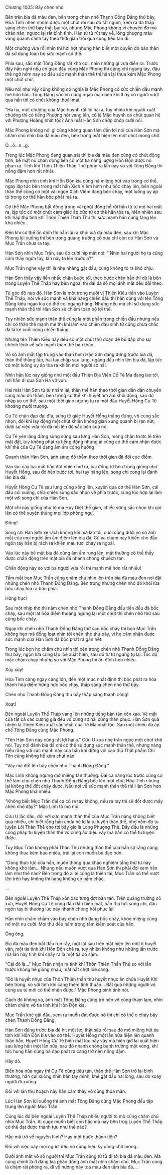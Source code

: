 




Chương 1005: Bảy chén nhỏ


Bên trên bia đá màu đen, bên trong chén nhỏ Thạnh Đồng Đằng thứ bảy, Hỏa Tinh nhen nhóm được một chút rồi sau đó tắt ngúm, xem ra đã thắp sáng chén thứ bảy thất bại rồi, nhưng Mặc Phong không vì chuyện đó mà chán nản, ngược lại rất bình tĩnh. Hắn từ từ rút tay về, lông phượng màu vàng quanh cánh tay theo thời gian trôi qua cũng tiêu tán đi.

Một chưởng vừa rồi nhìn thì hời hợt nhưng hắn biết một quyền đó bản thân đã sử dụng toàn bộ sức mạnh cơ thể.

Phía sau, sắc mặt Tông Đằng rất khó coi, nhìn những gì vừa diễn ra. Trước đây hắn nghĩ nếu có giao đấu cùng Mặc Phong thì cũng chỉ ngang tay, đâu thể ngờ hôm nay so đấu sức mạnh thân thể thì hắn lại thua kém Mặc Phong một chút chứ.

Nêu nói như vậy cũng không có nghĩa là Mặc Phong có sức chiến đấu mạnh mẽ hơn hắn. Tông Đằng vốn vô cùng ngạo mạn nên khi thấy có người vượt qua hắn thì có chút không thoải mái..

"Ha ha, một chưởng của Mặc huynh rất lợi hại a, tuy nhiên khi ngươi xuất chưởng thì có tiếng Phượng hót vang lên, có lẽ Mặc huynh có chút quan hệ với Phượng Hoàng nhất tộc? Ánh mắt Hàn Sơn chớp chớp cười nói.

Mặc Phong không nói gì cũng không quan tâm đến lời nói của Hàn Sơn mà chăm chú nhìn bia đá màu đen, bên trong mắt hiện lên một chút mong chờ.

Ô...ô...n...g.

Trong lúc Mặc Phong đang quan sát thì bia đá màu đen cũng có chút động tĩnh, bề mặt nó chấn động liền có một tia năng lượng Hỗn Độn được nó phun ra. Tinh khí Thôn Thiên Thần Thú phun ra lần này so với Tông Đằng thì nồng đậm hơn rất nhiều.

Mặc Phong nhìn tinh khí Hỗn Độn kia cũng há miệng hút vào trong cơ thể, ngay lập tức bên trong mắt hắn Xích Viêm hình như bốc cháy lên, bên ngoài thân thể cũng có một vài ngọn Xích Viêm đang bốc cháy, một luồng uy áp từ trong cơ thể hắn bộc phát mà ra.

Cơ thể Mặc Phong bất động trong vài phút đồng hồ rồi hắn từ từ mở hai mắt ra, lập tức có một chút cảm giác áp bức từ cơ thể hắn tỏa ra, hiển nhiên sau khi hấp thụ tinh khí Thôn Thiên Thần Thú thì sức mạnh hắn cũng tăng lên khá nhiều.

Đến khi cơ thể ổn định thì hắn lùi ra khỏi bia đá màu đen, sau khi Mặc Phong lùi xuống thì bên trong quảng trường cổ xưa chỉ còn có Hàn Sơn và Mục Trần chưa ra tay.

Hàn Sơn nhìn Mục Trần, sau đó cười híp mắt nói: “ Nhìn hai người họ ta cũng cảm thấy ngứa tay, lần này ta lên trước a?”

Mục Trần nghe vậy thì là nhẹ nhàng gật đầu, cũng không tỏ ra khó chịu.

Hàn Sơn thấy vậy liền nhấc chân bước tới, theo bước chân hắn thì dù là bên trong Luyện Thể Tháp hay bên ngoài thì đại đa số mọi ánh mắt đều dõi theo.

Từ góc độ nào đó, Hàn Sơn là một trong mười vị Thiên Kiêu tiến vào Luyện Thể Tháp, nói về sức mạnh và khả năng chiến đấu thì hắn cùng với tên Tông Đằng kiêu ngạo kia có thể coi ngang hàng. Nhưng nếu mà chỉ sử dụng sức mạnh thân thể thì Hàn Sơn sẽ chiếm toàn bộ lợi thế.

Tuy nhiên sức mạnh thân thể cũng là một phần trong chiến đấu nhưng nếu chỉ có thân thể mạnh mẽ thì khi lâm vào chiến đấu sinh tử cũng chưa chắc đã là kẻ cuối cùng chiến thắng.

Nhưng tên Thiên Kiều này đều có một chút thủ đoạn để bù đắp cho sự chênh lệnh về sức mạnh thân thể bản thân..

Vô số ánh mắt tập trung vào thân hình Hàn Sơn đang đứng trước bia đá, thân thể thẳng tắp, hai tay chắp sau lưng, ngẩng đầu nhìn lên bia đá, lập tức có một luông uy áp tỏa ra khiến mọi người sợ hãi.

Nhìn hắn lúc này giống như một đầu Thiên Địa Viễn Cổ Tê Ma đang lao tới, nơi hắn đi qua Sơn Hà vỡ vụn.

Hai mắt Hàn Sơn từ từ nhắm lại, thân thể hắn theo thời gian dần dần chuyển sang màu đỏ thẫm, bên trong cơ thể khí huyết ầm ầm khởi động, sau đó nhập ào cơ thể, sau một thời gian ngưng tụ ra một đầu Huyết Hồng Cự Tê khoảng mười trượng.

Cự Tê chân đạp đại đĩa, sừng tê giác Huyết Hồng thẳng đứng, vô cùng sắc nhọn, đôi khi lay động một chút khiến không gian xung quanh bị rạn nứt, dưới sự việc vừa rồi đã nói lên độ sắc bén của nó.

Cự Tê yên lặng đứng sừng sững sau lưng Hàn Sơn, móng chân trước lê trên mặt đất, tuy không phát ra tiếng động nhưng ai cũng có thể cảm nhận được khí thế của Cự Tê đang ầm ầm cộng hưởng

Quanh thân Hàn Sơn, ánh sáng đỏ thẫm theo thời gian đã đới cực điểm.

Vào lúc này hai mắt hắn đột nhiên mở ra, hai đồng tử bên trong giống như Huyết Hồng, sau đó hắn bước tới, hai tay nâng lên, song chỉ cong lại đánh lên bia đá.

Huyết Hông Cự Tê sau lưng cũng xông lên, xuyên qua cơ thể Hàn Sơn, cái đầu cúi xuống, chĩa chiếc sừng sắc nhọn về phía trước, cùng lúc hợp lại làm một với song chỉ của Hàn Sơn.

Một chỉ này giống như tê ma Hủy Diệt thế gian, chiếc sừng sắc nhọn khi giơ lên có thể xuyên thủng mọi lớp phòng ngự.

Đông!

Song chỉ Hàn Sơn xe rách không khí mà lao tới, cuối cùng dưới vô số ánh mắt của mọi người ầm ầm điêm lên bia đá. Cú va chạm này khiến cho đầu ngón tay hắn bị rách ra khiến máu tươi chảy ra ngoài.

Vào lúc này bề mặt bia đá cũng ầm ầm rung lên, mắt thường có thể thấy được chấn động trên mặt bia đá nhanh chóng khuếch tán.

Chấn động này so với ba người vừa rồi thì mạnh mẽ hơn rất nhiều!

Tầm mắt bọn Mục Trần cũng chăm chú nhìn lên trên bia đá màu đen nơi đặt những chén nhỏ Thanh Đồng Đằng. Bên trong những chén nhỏ đó khói lửa bốc cháy tỏa ra bốn phía.

Hừng hực!

Sau một nhịp thờ thì năm chén nhỏ Thanh Đồng Đằng đầu tiên đều đã bốc cháy, sau một lát hỏa diễm thoáng ngừng lại một chút thì chén nhỏ thứ sáu cũng bốc cháy.

Ngay khi chén nhỏ Thanh Đồng Đằng thứ sau bốc cháy thì bọn Mục Trần không hẹn mà đồng loạt nhìn tới chén nhỏ thứ bảy, vì họ cảm nhận được sức mạnh của Hàn Sơn đã bộc phát ra gần hết.

Trong lúc bọn họ chăm chú nhìn thì bên trong chén nhỏ Thanh Đồng Đằng thứ bảy, ngọn lửa cũng lập lòe xuất hiện, sau đó từ từ ngưng tụ lại. Tốc độ mặc chậm chạp nhưng so với Mặc Phong thì ổn định hơn nhiều.

Xùy xùy!

Hỏa Tinh càng ngày càng lớn, đến một mức nhất định thì bộc phát ra hóa thành hỏa diễm hừng hực bốc cháy, thắp sáng chén nhỏ thứ bảy.

Chén nhỏ Thanh Đồng Đăng thứ bảy thắp sáng thành công!

Xoạt!

Bên ngoài Luyện Thể Tháp vang lên những tiếng bàn tán xôn xao. Vẻ mặt của tất cả các cường giả đều vô cùng sợ hãi cùng thán phục. Hàn Sơn quả nhiên là Thiên Kiêu xuất sắc nhất của Tề Ma nhất tộc. Sau một chiêu đã áp chế Tông Đằng cùng Mặc Phong.

"Tên Hàn Sơn này cũng rất lợi hại a." Cửu U xoa nhẹ trán ngọc một chút khẽ nói. Tuy nói đánh bia đá chi có thể sử dụng sức mạnh thân thể, nhưng nàng hiểu rằng vơi sức mạnh này của hắn khi đứng với cao thủ Thất phẩm Chí Tôn cũng không hề kém chút nào.

"Vậy mà đốt lên bảy chén nhỏ Thanh Đồng Đăng."

Mặc Linh không ngừng mở miệng tán thưởng. Đại ca nàng lúc trước cũng có thể làm cho chén nhỏ Thanh Đồng Đằng bốc lên một chút Hỏa Tinh nhưng lại không thể đốt cháy được. Nếu nói về sức mạnh thân thể thì Hàn Sơn hơn Mặc Phong khá nhiều.

"Không biết Mục Trần đại ca có ra tay không, nếu ra tay thì sẽ đốt được mấy chén nhỏ đây?" Mặc Linh tò mò nói.

Cửu U lắc đầu, đối với sức mạnh thân thể của Mục Trần nàng không biết quá nhiều, chỉ biết rằng hắn chưa hề lơ là tu luyện thân thể, nhớ năm đó tu luyện Lôi Thân Thể cho tới bây giờ là Long Phượng Thể. Đây đều là những công pháp tu luyện thân thể vô cùng ảo diệu vậy mà hắn có thể tu luyện được.

Tuy Mục Trần không phải Thần Thú nhưng thân thể của hắn sợ rằng cũng không thua kém bao nhiêu, trái lại còn muốn bá đạo hơn.

"Dùng thực lực của hắn, muốn thông qua khảo nghiệm tầng thứ tư này không khó lắm... Nhưng nếu muốn vượt qua Hàn Sơn thì phải đợi xem hắn làm như thế nào? Bên trong đó ai ai cũng là thiên tài, Mục Trần có thể vượt lên trên hay không thì nàng không có nắm chắc.

...

Bên ngoài Luyện Thể Tháp xôn xao từng đợt bàn tán. Trên quảng trường cổ xưa, Huyết Hồng Cự Tê cũng dần dần biến mất, hắn thu hồi song chỉ, đầu ngón tay bị thương lúc nãy nhanh chóng hồi phục lại.

Hắn nhìn chằm chằm vào bảy chén nhỏ đang bốc cháy, khóe miệng cũng nở một nụ cười. Mọi thứ đều nằm trong tầm kiểm soát của hắn.

Ông ông.

Bia đá màu đen bắt đầu run rẩy, một lát sau trên mặt hiện lên một ít huyết văn, một tia tinh khí Hỗn Độn chả ra, tuy nhiên không như những lần trước mà lần này tinh khí chảy ra là một tia đỏ sậm.

"Cái đó là..." Mục Trần nhận ra tinh khí Thôn Thiên Thần Thú so với lần trước không hề giống nhau, mắt hắt chợt lóe sáng.

"Đó là huyết nhục của Thôn Thiên thần thú huyết nhục ẩn chứa Huyết Khí bên trong, so với tinh khí càng thêm tinh thuần... Bất quá những người vô cùng ưu tú mới có thể nhận được." Mặc Phong bình tĩnh nói.

Cách đó không xa, ánh măt Tông Đằng cũng trở nên vô cùng tham lam, nhìn chằm chằm vô tia tinh khí Hỗn Độn kia.

Mục Trần khẽ gật đầu, xem ra muốn đạt được nó thì chỉ có thể o cháy bảy chén Thanh Đông Đằng.

Hàn Sơn đúng trước bia đá hít một hơi thật sâu rồi sau đó mở miệng hút tia tinh khí Hỗn Độn kia vào cơ thể. Huyết Hồng một lần nữa hiện lên quanh thân hắn, Huyết Hồng Cự Tê biến mất lúc nãy vậy mà hiện giờ lại xuất hiện sau lưng hắn một lần nữa, sau đó nhanh chóng bành trướng một vòng, khí tức hung hãn cùng bá đạo phát ra càng trở nên nồng đậm.

Hây dô.

Biến hóa nửa ngày thì Cự Tê cũng tiêu tán, thân thể Hàn Sơn trở lại bình thường, hắn cui xuống nhìn bàn tay mình, khẽ gật đầu hài lòng, sau đo xoay người đi xuống.

Đối với lần thu hoạch này hắn cảm thấy vô cùng thỏa mãn.

Lúc Hàn Sơn lùi xuống thì ánh mắt Tông Đằng cùng Mặc Phong đều tập trung lên người Mục Trần.

Cùng lúc đó bên ngoài Luyện Thể Tháp nhiều người tò mò cũng chăm chú nhìn Mục Trần. Ai cugx muốn biết con hắc mã này bên trog Luyện Thể Thấp có thể đạt được thành tựu như thế nào?

Hắc mã trở về nguyên hình? Hay một bước thành tiên?

Đối với việc này mọi người đều vô cùng hiếu kỳ cùng chờ mong..

Dưới ánh mắt vô số người thì Mục Trần cũng từ từ đi tới bia đá màu đen. Mà cũng chính là ở đằng kia phần đông ánh mắt nhìn chăm chú, Mục Trần cũng là chậm rãi phóng ra, đi về hướng này tòa màu đen tấm bia đá....




